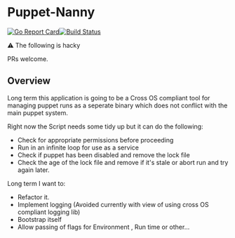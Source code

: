 # Puppet-Nanny

[![Go Report Card](https://goreportcard.com/badge/github.com/gavinelder/puppet-nanny)](https://goreportcard.com/report/github.com/gavinelder/puppet-nanny)[![Build Status](https://travis-ci.org/GavinElder/puppet-nanny.svg?branch=master)](https://travis-ci.org/GavinElder/puppet-nanny)

:warning: The following is hacky

PRs welcome.

## Overview

Long term this application is going to be a Cross OS compliant tool for managing puppet runs as a seperate binary which does not conflict with the main puppet system.

Right now the Script needs some tidy up but it can do the following:

- Check for appropriate permissions before proceeding
- Run in an infinite loop for use as a service
- Check if puppet has been disabled and remove the lock file
- Check the age of the lock file and remove if it's stale or abort run and try again later.

Long term I want to:

- Refactor it.
- Implement logging (Avoided currently with view of using cross OS compliant logging lib)
- Bootstrap itself
- Allow passing of flags for Environment , Run time or other...
